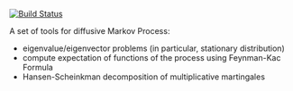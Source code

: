 [![Build Status](https://travis-ci.org/matthieugomez/ContinuousTimeMarkovOperators.jl.svg?branch=master)](https://travis-ci.org/matthieugomez/ContinuousTimeMarkovOperators.jl)

A set of tools for diffusive Markov Process:

- eigenvalue/eigenvector problems (in particular, stationary distribution)
- compute expectation of functions of the process using Feynman-Kac Formula
- Hansen-Scheinkman decomposition of multiplicative martingales
